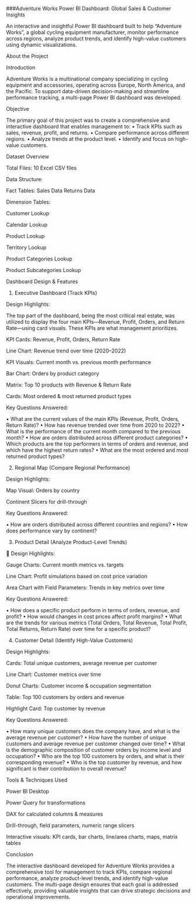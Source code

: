 ###Adventure Works Power BI Dashboard: Global Sales & Customer Insights

An interactive and insightful Power BI dashboard built to help “Adventure Works”, a global cycling equipment manufacturer, monitor performance across regions, analyze product trends, and identify high-value customers using dynamic visualizations.

About the Project

Introduction

Adventure Works is a multinational company specializing in cycling equipment and accessories, operating across Europe, North America, and the Pacific. To support data-driven decision-making and streamline performance tracking, a multi-page Power BI dashboard was developed.

Objective

The primary goal of this project was to create a comprehensive and interactive dashboard that enables management to:
• Track KPIs such as sales, revenue, profit, and returns.
• Compare performance across different regions.
• Analyze trends at the product level.
• Identify and focus on high-value customers.

Dataset Overview

Total Files: 10 Excel CSV files

Data Structure:

Fact Tables:
Sales Data
Returns Data

Dimension Tables:

Customer Lookup

Calendar Lookup

Product Lookup

Territory Lookup

Product Categories Lookup

Product Subcategories Lookup

Dashboard Design & Features

1. Executive Dashboard (Track KPIs)
   
 Design Highlights:
 
The top part of the dashboard, being the most critical real estate, was utilized to display the four main KPIs—Revenue, Profit, Orders, and Return Rate—using card visuals. These KPIs are what management prioritizes.

KPI Cards: Revenue, Profit, Orders, Return Rate

Line Chart: Revenue trend over time (2020–2022)

KPI Visuals: Current month vs. previous month performance

Bar Chart: Orders by product category

Matrix: Top 10 products with Revenue & Return Rate

Cards: Most ordered & most returned product types

Key Questions Answered:

• What are the current values of the main KPIs (Revenue, Profit, Orders, Return Rate)?
• How has revenue trended over time from 2020 to 2022?
• What is the performance of the current month compared to the previous month?
• How are orders distributed across different product categories?
• Which products are the top performers in terms of orders and revenue, and which have the highest return rates?
• What are the most ordered and most returned product types?

2. Regional Map (Compare Regional Performance)
   
 Design Highlights:

Map Visual: Orders by country

Continent Slicers for drill-through

Key Questions Answered:

• How are orders distributed across different countries and regions?
• How does performance vary by continent?

3. Product Detail (Analyze Product-Level Trends)
   
🔧 Design Highlights:

Gauge Charts: Current month metrics vs. targets

Line Chart: Profit simulations based on cost price variation

Area Chart with Field Parameters: Trends in key metrics over time

Key Questions Answered:

• How does a specific product perform in terms of orders, revenue, and profit?
• How would changes in cost prices affect profit margins?
• What are the trends for various metrics (Total Orders, Total Revenue, Total Profit, Total Returns, Return Rate) over time for a specific product?

4. Customer Detail (Identify High-Value Customers)
   
 Design Highlights:

Cards: Total unique customers, average revenue per customer

Line Chart: Customer metrics over time

Donut Charts: Customer income & occupation segmentation

Table: Top 100 customers by orders and revenue

Highlight Card: Top customer by revenue

Key Questions Answered:

• How many unique customers does the company have, and what is the average revenue per customer?
• How have the number of unique customers and average revenue per customer changed over time?
• What is the demographic composition of customer orders by income level and occupation?
• Who are the top 100 customers by orders, and what is their corresponding revenue?
• Who is the top customer by revenue, and how significant is their contribution to overall revenue?

Tools & Techniques Used

Power BI Desktop

Power Query for transformations

DAX for calculated columns & measures

Drill-through, field parameters, numeric range slicers

Interactive visuals: KPI cards, bar charts, line/area charts, maps, matrix tables

Conclusion

The interactive dashboard developed for Adventure Works provides a comprehensive tool for management to track KPIs, compare regional performance, analyze product-level trends, and identify high-value customers. The multi-page design ensures that each goal is addressed effectively, providing valuable insights that can drive strategic decisions and operational improvements.
